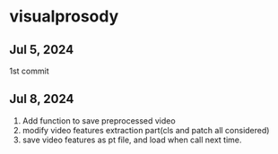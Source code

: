 # visualprosody

## Jul 5, 2024
  1st commit

## Jul 8, 2024
 1. Add function to save preprocessed video
 2. modify video features extraction part(cls and patch all considered)
 3. save video features as pt file, and load when call next time.
